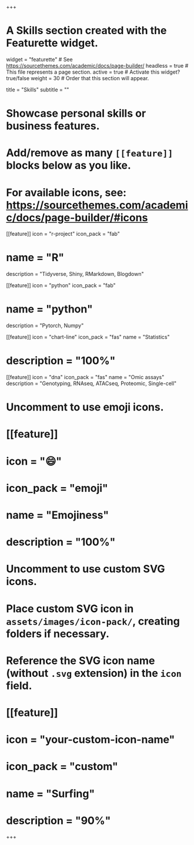 +++
# A Skills section created with the Featurette widget.
widget = "featurette"  # See https://sourcethemes.com/academic/docs/page-builder/
headless = true  # This file represents a page section.
active = true  # Activate this widget? true/false
weight = 30  # Order that this section will appear.

title = "Skills"
subtitle = ""

# Showcase personal skills or business features.
# 
# Add/remove as many `[[feature]]` blocks below as you like.
# 
# For available icons, see: https://sourcethemes.com/academic/docs/page-builder/#icons

[[feature]]
  icon = "r-project"
  icon_pack = "fab"
  # name = "R"
  description = "Tidyverse, Shiny, RMarkdown, Blogdown"
  
[[feature]]
  icon = "python"
  icon_pack = "fab"
  # name = "python"
  description = "Pytorch, Numpy"

[[feature]]
  icon = "chart-line"
  icon_pack = "fas"
  name = "Statistics"
  # description = "100%"  
  
[[feature]]
  icon = "dna"
  icon_pack = "fas"
  name = "Omic assays"
  description = "Genotyping, RNAseq, ATACseq, Proteomic, Single-cell"



# Uncomment to use emoji icons.
# [[feature]]
#  icon = ":smile:"
#  icon_pack = "emoji"
#  name = "Emojiness"
#  description = "100%"  

# Uncomment to use custom SVG icons.
# Place custom SVG icon in `assets/images/icon-pack/`, creating folders if necessary.
# Reference the SVG icon name (without `.svg` extension) in the `icon` field.
# [[feature]]
#  icon = "your-custom-icon-name"
#  icon_pack = "custom"
#  name = "Surfing"
#  description = "90%"

+++

